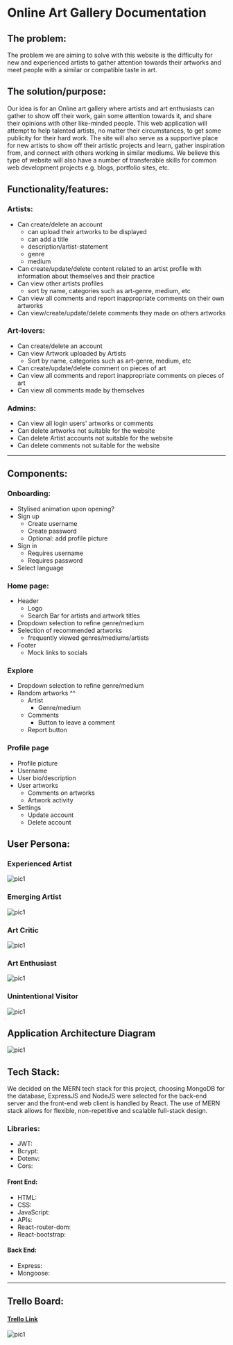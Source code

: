 # Online Art Gallery Documentation

## The problem:

The problem we are aiming to solve with this website is the difficulty for new and experienced artists to gather attention towards their artworks and meet people with a similar or compatible taste in art.

## The solution/purpose:

Our idea is for an Online art gallery where artists and art enthusiasts can gather to show off their work, gain some attention towards it, and share their opinions with other like-minded people. This web application will attempt to help talented artists, no matter their circumstances, to get some publicity for their hard work. The site will also serve as a supportive place for new artists to show off their artistic projects and learn, gather inspiration from, and connect with others working in similar mediums. We believe this type of website will also have a number of transferable skills for common web development projects e.g. blogs, portfolio sites, etc.

## Functionality/features:

### Artists:

- Can create/delete an account
  - can upload their artworks to be displayed
  - can add a title
  - description/artist-statement
  - genre
  - medium
- Can create/update/delete content related to an artist profile with information about themselves and their practice
- Can view other artists profiles
  - sort by name, categories such as art-genre, medium, etc
- Can view all comments and report inappropriate comments on their own artworks
- Can view/create/update/delete comments they made on others artworks

### Art-lovers:

- Can create/delete an account
- Can view Artwork uploaded by Artists
  - Sort by name, categories such as art-genre, medium, etc
- Can create/update/delete comment on pieces of art
- Can view all comments and report inappropriate comments on pieces of art
- Can view all comments made by themselves

### Admins:

- Can view all login users' artworks or comments
- Can delete artworks not suitable for the website
- Can delete Artist accounts not suitable for the website
- Can delete comments not suitable for the website

--- 

## Components:    

### Onboarding:  
* Stylised animation upon opening?
* Sign up
  * Create username
  * Create password
  * Optional: add profile picture
* Sign in
  * Requires username
  * Requires password
* Select language

### Home page:  
* Header
  * Logo
  * Search Bar for artists and artwork titles
* Dropdown selection to refine genre/medium
* Selection of recommended artworks
  * frequently viewed genres/mediums/artists
* Footer
  * Mock links to socials


### Explore 
* Dropdown selection to refine genre/medium
* Random artworks ^^
  * Artist
    * Genre/medium
  * Comments
    * Button to leave a comment
  * Report button 

### Profile page   
* Profile picture
* Username
* User bio/description
* User artworks
   * Comments on artworks
   * Artwork activity
* Settings
   * Update account
   * Delete account 






## User Persona:

### Experienced Artist
![pic1](./docs/Personas/ExpriencedArtist.png)

### Emerging Artist
![pic1](./docs/Personas/EmergingArtist.png)

### Art Critic
![pic1](./docs/Personas/ArtCritic.png)

### Art Enthusiast
![pic1](./docs/Personas/ArtEnthusiast.png)

### Unintentional Visitor
![pic1](./docs/Personas/UnintentionalVisitor.png)


## Application Architecture Diagram

![pic1](./docs/Diagrams/%20ArchitectureDiagram.png)

## Tech Stack:

We decided on the MERN tech stack for this project, choosing MongoDB for the database, ExpressJS and NodeJS were selected for the back-end server and the front-end web client is handled by React. The use of MERN stack allows for flexible, non-repetitive and scalable full-stack design.

### Libraries:

- JWT:
- Bcrypt:
- Dotenv:
- Cors:

#### Front End:

- HTML:
- CSS:
- JavaScript:
- APIs:
- React-router-dom:
- React-bootstrap:

#### Back End:

- Express:
- Mongoose:

---

## Trello Board:

#### [Trello Link](https://trello.com/b/v5aGv47r/online-art-gallery)

![pic1](./docs/Trello%201.png)
